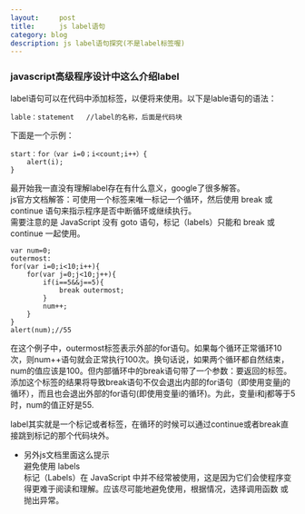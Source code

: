 ```yaml
---
layout:     post
title:      js label语句
category: blog
description: js label语句探究(不是label标签喔)
---   
```


### javascript高级程序设计中这么介绍label   
label语句可以在代码中添加标签，以便将来使用。以下是lable语句的语法：   

```javscript
lable：statement   //label的名称，后面是代码块
```   

下面是一个示例：   

```javscript
start：for（var i=0；i<count;i++）{
    alert(i);
}
```

最开始我一直没有理解label存在有什么意义，google了很多解答。   
js官方文档解答：可使用一个标签来唯一标记一个循环，然后使用 break 或 continue 语句来指示程序是否中断循环或继续执行。   
需要注意的是 JavaScript 没有 goto 语句，标记（labels）只能和 break 或 continue 一起使用。   

```javscript
var num=0;
outermost:
for(var i=0;i<10;i++){
    for(var j=0;j<10;j++){
        if(i==5&&j==5){
            break outermost;
        }
        num++;
    }
}    
alert(num);//55
```
在这个例子中，outermost标签表示外部的for语句。如果每个循环正常循环10次，则num++语句就会正常执行100次。换句话说，如果两个循环都自然结束，num的值应该是100。但内部循环中的break语句带了一个参数：要返回的标签。添加这个标签的结果将导致break语句不仅会退出内部的for语句（即使用变量j的循环），而且也会退出外部的for语句(即使用变量i的循环)。为此，变量i和j都等于5时，num的值正好是55.   

label其实就是一个标记或者标签，在循环的时候可以通过continue或者break直接跳到标记的那个代码块外。   

- 另外js文档里面这么提示   
避免使用 labels   
标记（Labels）在 JavaScript 中并不经常被使用，这是因为它们会使程序变得更难于阅读和理解。应该尽可能地避免使用，根据情况，选择调用函数 或 抛出异常。
